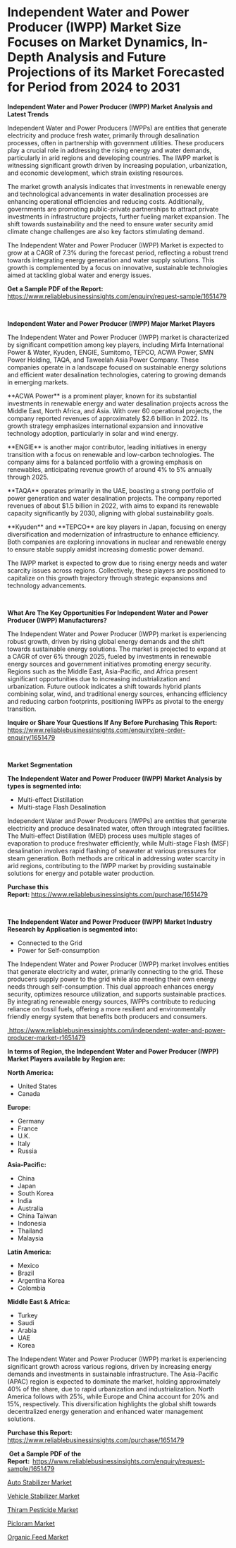 <p><h1>Independent Water and Power Producer (IWPP) Market Size Focuses on Market Dynamics, In-Depth Analysis and Future Projections of its Market Forecasted for Period from 2024 to 2031</h1></p><p><strong>Independent Water and Power Producer (IWPP) Market Analysis and Latest Trends</strong></p>
<p><p>Independent Water and Power Producers (IWPPs) are entities that generate electricity and produce fresh water, primarily through desalination processes, often in partnership with government utilities. These producers play a crucial role in addressing the rising energy and water demands, particularly in arid regions and developing countries. The IWPP market is witnessing significant growth driven by increasing population, urbanization, and economic development, which strain existing resources.</p><p>The market growth analysis indicates that investments in renewable energy and technological advancements in water desalination processes are enhancing operational efficiencies and reducing costs. Additionally, governments are promoting public-private partnerships to attract private investments in infrastructure projects, further fueling market expansion. The shift towards sustainability and the need to ensure water security amid climate change challenges are also key factors stimulating demand.</p><p>The Independent Water and Power Producer (IWPP) Market is expected to grow at a CAGR of 7.3% during the forecast period, reflecting a robust trend towards integrating energy generation and water supply solutions. This growth is complemented by a focus on innovative, sustainable technologies aimed at tackling global water and energy issues.</p></p>
<p><strong>Get a Sample PDF of the Report:&nbsp;</strong> <a href="https://www.reliablebusinessinsights.com/enquiry/request-sample/1651479?utm_campaign=1873&utm_medium=2&utm_source=Github&utm_content=ia&utm_term=08122024&utm_id=independent-water-and-power-producer-iwpp">https://www.reliablebusinessinsights.com/enquiry/request-sample/1651479</a></p>
<p>&nbsp;</p>
<p><strong>Independent Water and Power Producer (IWPP) Major Market Players</strong></p>
<p><p>The Independent Water and Power Producer (IWPP) market is characterized by significant competition among key players, including Mirfa International Power & Water, Kyuden, ENGIE, Sumitomo, TEPCO, ACWA Power, SMN Power Holding, TAQA, and Taweelah Asia Power Company. These companies operate in a landscape focused on sustainable energy solutions and efficient water desalination technologies, catering to growing demands in emerging markets.</p><p>**ACWA Power** is a prominent player, known for its substantial investments in renewable energy and water desalination projects across the Middle East, North Africa, and Asia. With over 60 operational projects, the company reported revenues of approximately $2.6 billion in 2022. Its growth strategy emphasizes international expansion and innovative technology adoption, particularly in solar and wind energy.</p><p>**ENGIE** is another major contributor, leading initiatives in energy transition with a focus on renewable and low-carbon technologies. The company aims for a balanced portfolio with a growing emphasis on renewables, anticipating revenue growth of around 4% to 5% annually through 2025.</p><p>**TAQA** operates primarily in the UAE, boasting a strong portfolio of power generation and water desalination projects. The company reported revenues of about $1.5 billion in 2022, with aims to expand its renewable capacity significantly by 2030, aligning with global sustainability goals.</p><p>**Kyuden** and **TEPCO** are key players in Japan, focusing on energy diversification and modernization of infrastructure to enhance efficiency. Both companies are exploring innovations in nuclear and renewable energy to ensure stable supply amidst increasing domestic power demand.</p><p>The IWPP market is expected to grow due to rising energy needs and water scarcity issues across regions. Collectively, these players are positioned to capitalize on this growth trajectory through strategic expansions and technology advancements.</p></p>
<p>&nbsp;</p>
<p><strong>What Are The Key Opportunities For Independent Water and Power Producer (IWPP) Manufacturers?</strong></p>
<p><p>The Independent Water and Power Producer (IWPP) market is experiencing robust growth, driven by rising global energy demands and the shift towards sustainable energy solutions. The market is projected to expand at a CAGR of over 6% through 2025, fueled by investments in renewable energy sources and government initiatives promoting energy security. Regions such as the Middle East, Asia-Pacific, and Africa present significant opportunities due to increasing industrialization and urbanization. Future outlook indicates a shift towards hybrid plants combining solar, wind, and traditional energy sources, enhancing efficiency and reducing carbon footprints, positioning IWPPs as pivotal to the energy transition.</p></p>
<p><strong>Inquire or Share Your Questions If Any Before Purchasing This Report:</strong> <a href="https://www.reliablebusinessinsights.com/enquiry/pre-order-enquiry/1651479?utm_campaign=1873&utm_medium=2&utm_source=Github&utm_content=ia&utm_term=08122024&utm_id=independent-water-and-power-producer-iwpp">https://www.reliablebusinessinsights.com/enquiry/pre-order-enquiry/1651479</a></p>
<p>&nbsp;</p>
<p><strong>Market Segmentation</strong></p>
<p><strong>The Independent Water and Power Producer (IWPP) Market Analysis by types is segmented into:</strong></p>
<p><ul><li>Multi-effect Distillation</li><li>Multi-stage Flash Desalination</li></ul></p>
<p><p>Independent Water and Power Producers (IWPPs) are entities that generate electricity and produce desalinated water, often through integrated facilities. The Multi-effect Distillation (MED) process uses multiple stages of evaporation to produce freshwater efficiently, while Multi-stage Flash (MSF) desalination involves rapid flashing of seawater at various pressures for steam generation. Both methods are critical in addressing water scarcity in arid regions, contributing to the IWPP market by providing sustainable solutions for energy and potable water production.</p></p>
<p><strong>Purchase this Report:&nbsp;</strong><a href="https://www.reliablebusinessinsights.com/purchase/1651479?utm_campaign=1873&utm_medium=2&utm_source=Github&utm_content=ia&utm_term=08122024&utm_id=independent-water-and-power-producer-iwpp">https://www.reliablebusinessinsights.com/purchase/1651479</a></p>
<p>&nbsp;</p>
<p><strong>The Independent Water and Power Producer (IWPP) Market Industry Research by Application is segmented into:</strong></p>
<p><ul><li>Connected to the Grid</li><li>Power for Self-consumption</li></ul></p>
<p><p>The Independent Water and Power Producer (IWPP) market involves entities that generate electricity and water, primarily connecting to the grid. These producers supply power to the grid while also meeting their own energy needs through self-consumption. This dual approach enhances energy security, optimizes resource utilization, and supports sustainable practices. By integrating renewable energy sources, IWPPs contribute to reducing reliance on fossil fuels, offering a more resilient and environmentally friendly energy system that benefits both producers and consumers.</p></p>
<p><a href="https://www.reliablebusinessinsights.com/independent-water-and-power-producer-market-r1651479?utm_campaign=1873&utm_medium=2&utm_source=Github&utm_content=ia&utm_term=08122024&utm_id=independent-water-and-power-producer-iwpp">&nbsp;https://www.reliablebusinessinsights.com/independent-water-and-power-producer-market-r1651479</a></p>
<p><strong>In terms of Region, the Independent Water and Power Producer (IWPP) Market Players available by Region are:</strong></p>
<p>
    <p> <strong> North America: </strong>
        <ul>
            <li>United States</li>
            <li>Canada</li>
        </ul>
        </p> 
    <p> <strong> Europe: </strong>
        <ul>
            <li>Germany</li>
            <li>France</li>
            <li>U.K.</li>
            <li>Italy</li>
            <li>Russia</li>
        </ul>
        </p> 
    <p> <strong> Asia-Pacific: </strong>
        <ul>
            <li>China</li>
            <li>Japan</li>
            <li>South Korea</li>
            <li>India</li>
            <li>Australia</li>
            <li>China Taiwan</li>
            <li>Indonesia</li>
            <li>Thailand</li>
            <li>Malaysia</li>
        </ul>
        </p> 
    <p> <strong> Latin America: </strong>
        <ul>
            <li>Mexico</li>
            <li>Brazil</li>
            <li>Argentina Korea</li>
            <li>Colombia</li>
        </ul>
        </p> 
    <p> <strong> Middle East & Africa: </strong>
        <ul>
            <li>Turkey</li>
            <li>Saudi</li>
            <li>Arabia</li>
            <li>UAE</li>
            <li>Korea</li>
        </ul>
    </p>
    </p>
<p><p>The Independent Water and Power Producer (IWPP) market is experiencing significant growth across various regions, driven by increasing energy demands and investments in sustainable infrastructure. The Asia-Pacific (APAC) region is expected to dominate the market, holding approximately 40% of the share, due to rapid urbanization and industrialization. North America follows with 25%, while Europe and China account for 20% and 15%, respectively. This diversification highlights the global shift towards decentralized energy generation and enhanced water management solutions.</p></p>
<p><strong>Purchase this Report: </strong><a href="https://www.reliablebusinessinsights.com/purchase/1651479?utm_campaign=1873&utm_medium=2&utm_source=Github&utm_content=ia&utm_term=08122024&utm_id=independent-water-and-power-producer-iwpp">https://www.reliablebusinessinsights.com/purchase/1651479</a></p>
<p>&nbsp;<strong>Get a Sample PDF of the Report:&nbsp;&nbsp;</strong><a href="https://www.reliablebusinessinsights.com/enquiry/request-sample/1651479?utm_campaign=1873&utm_medium=2&utm_source=Github&utm_content=ia&utm_term=08122024&utm_id=independent-water-and-power-producer-iwpp">https://www.reliablebusinessinsights.com/enquiry/request-sample/1651479</a></p>
<p><strong></strong></p>
<p><p><a href="https://www.linkedin.com/pulse/th-score-market-0ptye?utm_campaign=1873&utm_medium=2&utm_source=Github&utm_content=ia&utm_term=08122024&utm_id=independent-water-and-power-producer-iwpp">Auto Stabilizer Market</a></p><p><a href="https://www.linkedin.com/pulse/th-score-market-0ptye?utm_campaign=1873&utm_medium=2&utm_source=Github&utm_content=ia&utm_term=08122024&utm_id=independent-water-and-power-producer-iwpp">Vehicle Stabilizer Market</a></p><p><a href="https://www.linkedin.com/pulse/th-score-market-0ptye?utm_campaign=1873&utm_medium=2&utm_source=Github&utm_content=ia&utm_term=08122024&utm_id=independent-water-and-power-producer-iwpp">Thiram Pesticide Market</a></p><p><a href="https://www.linkedin.com/pulse/th-score-market-0ptye?utm_campaign=1873&utm_medium=2&utm_source=Github&utm_content=ia&utm_term=08122024&utm_id=independent-water-and-power-producer-iwpp">Picloram Market</a></p><p><a href="https://www.linkedin.com/pulse/th-score-market-0ptye?utm_campaign=1873&utm_medium=2&utm_source=Github&utm_content=ia&utm_term=08122024&utm_id=independent-water-and-power-producer-iwpp">Organic Feed Market</a></p></p>